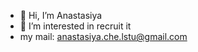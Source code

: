 - 👋 Hi, I’m Anastasiya
- 👀 I’m interested in recruit it
- my mail: anastasiya.che.lstu@gmail.com

<!---
AnastasiyaChe87/AnastasiyaChe87 is a ✨ special ✨ repository because its `README.md` (this file) appears on your GitHub profile.
You can click the Preview link to take a look at your changes.
--->
